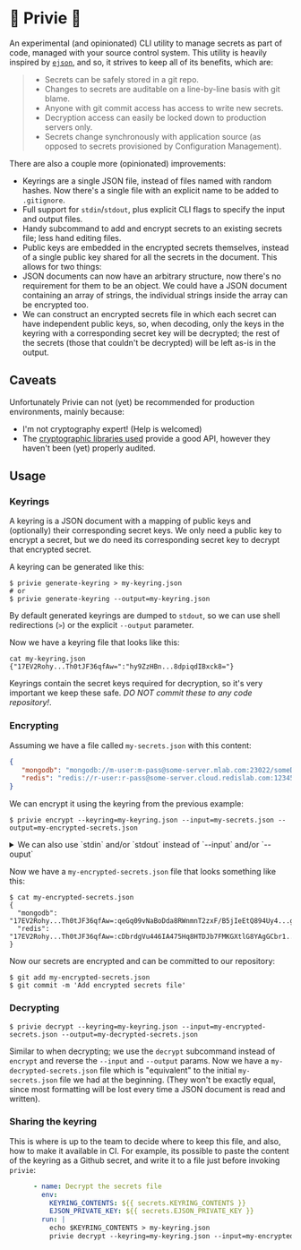 # 🔐 Privie 🔐

An experimental (and opinionated) CLI utility to manage secrets as part of code, managed with your source control system. This utility is heavily inspired by [`ejson`](https://github.com/Shopify/ejson), and so, it strives to keep all of its benefits, which are:

> * Secrets can be safely stored in a git repo.
> * Changes to secrets are auditable on a line-by-line basis with git blame.
> * Anyone with git commit access has access to write new secrets.
> * Decryption access can easily be locked down to production servers only.
> * Secrets change synchronously with application source (as opposed to secrets provisioned by Configuration Management).

There are also a couple more (opinionated) improvements:

* Keyrings are a single JSON file, instead of files named with random hashes. Now there's a single file with an explicit name to be added to `.gitignore`.
* Full support for `stdin`/`stdout`, plus explicit CLI flags to specify the input and output files.
* Handy subcommand to add and encrypt secrets to an existing secrets file; less hand editing files.
* Public keys are embedded in the encrypted secrets themselves, instead of a single public key shared for all the secrets in the document. This allows for two things:
 * JSON documents can now have an arbitrary structure, now there's no requirement for them to be an object. We could have a JSON document containing an array of strings, the individual strings inside the array can be encrypted too.
 * We can construct an encrypted secrets file in which each secret can have independent public keys, so, when decoding, only the keys in the keyring with a corresponding secret key will be decrypted; the rest of the secrets (those that couldn't be decrypted) will be left as-is in the output.

## Caveats
Unfortunately Privie can not (yet) be recommended for production environments, mainly because:
* I'm not cryptography expert! (Help is welcomed)
* The [cryptographic libraries used](https://github.com/RustCrypto) provide a good API, however they haven't been (yet) properly audited.

## Usage

### Keyrings

A keyring is a JSON document with a mapping of public keys and (optionally) their corresponding secret keys. We only need a public key to encrypt a secret, but we do need its corresponding secret key to decrypt that encrypted secret.

A keyring can be generated like this:
```
$ privie generate-keyring > my-keyring.json
# or
$ privie generate-keyring --output=my-keyring.json
```
By default generated keyrings are dumped to `stdout`, so we can use shell redirections (`>`) or the explicit `--output` parameter.

Now we have a keyring file that looks like this:
```
cat my-keyring.json
{"17EV2Rohy...Th0tJF36qfAw=":"hy9ZzHBn...8dpiqdIBxck8="}
```

Keyrings contain the secret keys required for decryption, so it's very important we keep these safe. *DO NOT commit these to any code repository!*.

### Encrypting

Assuming we have a file called `my-secrets.json` with this content:

```json
{
   "mongodb": "mongodb://m-user:m-pass@some-server.mlab.com:23022/someDb",
   "redis": "redis://r-user:r-pass@some-server.cloud.redislab.com:12345/1"
}
```

We can encrypt it using the keyring from the previous example:

```
$ privie encrypt --keyring=my-keyring.json --input=my-secrets.json --output=my-encrypted-secrets.json
```

<details>
<summary>We can also use `stdin` and/or `stdout` instead of `--input` and/or `--ouput`</summary>

For example, this command is equivalent to the previous one:

```
$ privie encrypt --keyring=my-keyring.json < my-secrets.json > my-encrypted-secrets.json
```

</details>

Now we have a `my-encrypted-secrets.json` file that looks something like this:

```
$ cat my-encrypted-secrets.json
{
  "mongodb": "17EV2Rohy...Th0tJF36qfAw=:qeGq09vNaBoDda8RWnmnT2zxF/B5jIeEtQ894Uy4...g9zBE2BPa08DVzt1sjHJxe",
  "redis": "17EV2Rohy...Th0tJF36qfAw=:cDbrdgVu446IA475Hq8HTDJb7FMKGXtlG8YAgGCbr1...7Cq0FXl+O41kKRSfEix3f70pJDK1K"
}
```

Now our secrets are encrypted and can be committed to our repository:

```
$ git add my-encrypted-secrets.json
$ git commit -m 'Add encrypted secrets file'
```

### Decrypting

```
$ privie decrypt --keyring=my-keyring.json --input=my-encrypted-secrets.json --output=my-decrypted-secrets.json
```

Similar to when decrypting; we use the `decrypt` subcommand instead of `encrypt` and reverse the `--input` and `--output` params. Now we have a `my-decrypted-secrets.json` file which is "equivalent" to the initial `my-secrets.json` file we had at the beginning. (They won't be exactly equal, since most formatting will be lost every time a JSON document is read and written).

### Sharing the keyring

This is where is up to the team to decide where to keep this file, and also, how to make it available in CI. For example, its possible to paste the content of the keyring as a Github secret, and write it to a file just before invoking `privie`:

```yaml
      - name: Decrypt the secrets file
        env:
          KEYRING_CONTENTS: ${{ secrets.KEYRING_CONTENTS }}
          EJSON_PRIVATE_KEY: ${{ secrets.EJSON_PRIVATE_KEY }}
        run: |
          echo $KEYRING_CONTENTS > my-keyring.json
          privie decrypt --keyring=my-keyring.json --input=my-encrypted-secrets.json --output=my-decrypted-secrets.json
```
